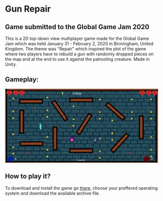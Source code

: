 # Gun Repair
## Game submitted to the Global Game Jam 2020
This is a 2D top-down view multiplayer game made for the Global Game Jam which was held January 31 - February 2, 2020 in Birmingham, United Kingdom.
The theme was "Repair" which inspired the plot of the game where two players have to rebuild a gun with randomly dropped pieces on the map and at the end to use it against the patrooling creature.
Made in Unity.

## Gameplay:
![alt text](info_media/GGJ.png "The Gun Repair Game")

## How to play it?
To download and install the game go [there](../blob/master/Builds), choose your preffered operating system and download the available archive file.
